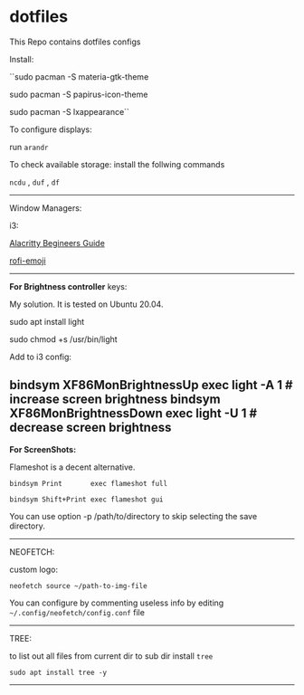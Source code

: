 # dotfiles
This Repo contains dotfiles configs


Install: 

``sudo pacman -S materia-gtk-theme

sudo pacman -S papirus-icon-theme

sudo pacman -S lxappearance``



To configure displays:

run `arandr`




To check available storage:
install the follwing commands

`ncdu` , `duf` , `df`

------

Window Managers:

i3:


[Alacritty Begineers Guide](https://www.youtube.com/watch?v=76GbxnD8wnM&list=PLnur5_dvCveFGV8tKbH9sdqOSBUlFNQrR&index=18)


[rofi-emoji](https://github.com/Mange/rofi-emoji)

------
**For Brightness controller** keys:

My solution. It is tested on Ubuntu 20.04.

sudo apt install light

sudo chmod +s /usr/bin/light

Add to i3 config:

bindsym XF86MonBrightnessUp exec light -A 1 # increase screen brightness
bindsym XF86MonBrightnessDown exec light -U 1 # decrease screen brightness
------

**For ScreenShots:**

Flameshot is a decent alternative.

```
bindsym Print       exec flameshot full

bindsym Shift+Print exec flameshot gui
```

You can use option -p /path/to/directory to skip selecting the save directory.

-----


NEOFETCH:

custom logo:

```
neofetch source ~/path-to-img-file
```

You can configure by commenting useless info by editing `~/.config/neofetch/config.conf` file

-----

TREE:

to list out all files from current dir to sub dir install `tree`

```
sudo apt install tree -y
```

-----
